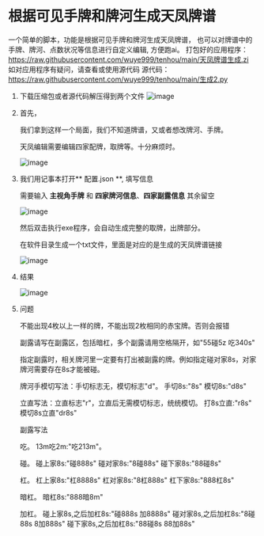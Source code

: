 # 根据可见手牌和牌河生成天凤牌谱
  一个简单的脚本，功能是根据可见手牌和牌河生成天凤牌谱，
  也可以对牌谱中的手牌、牌河、点数状况等信息进行自定义编辑, 方便跑ai。
  打包好的应用程序：https://raw.githubusercontent.com/wuye999/tenhou/main/天凤牌谱生成.zi
  如对应用程序有疑问，请查看或使用源代码
  源代码：https://raw.githubusercontent.com/wuye999/tenhou/main/生成2.py
  
1. 下载压缩包或者源代码解压得到两个文件
   ![image](https://github.com/wuye999/tenhou/assets/79479594/a4e83411-594a-4d19-b8cd-cb60467e5623)


2. 首先，

    我们拿到这样一个局面，我们不知道牌谱，又或者想改牌河、手牌。
   
    天凤编辑需要编辑四家配牌，取牌等。十分麻烦时。

    ![image](https://github.com/wuye999/tenhou/assets/79479594/d414be09-0f5b-4b59-9e5b-ed350c1e6f7f)


4. 我们用记事本打开** 配置.json **, 填写信息

   需要输入 **主视角手牌** 和 **四家牌河信息**、**四家副露信息** 其余留空

    ![image](https://github.com/wuye999/tenhou/assets/79479594/dff2e149-7ec2-487b-98c3-0c27ea1d3f3e)


    然后双击执行exe程序，会自动生成完整的取牌，出牌部分。

    在软件目录生成一个txt文件，里面是对应的是生成的天凤牌谱链接

    ![image](https://github.com/wuye999/tenhou/assets/79479594/93304ec1-aa56-4ef9-8c54-5dd5cea5fc01)


5. 结果

    ![image](https://github.com/wuye999/tenhou/assets/79479594/b1d2b759-aa92-458f-8e49-4c01c485c874)


6. 问题

    不能出现4枚以上一样的牌，不能出现2枚相同的赤宝牌。否则会报错
   
    副露请写在副露区，包括暗杠，多个副露请用空格隔开，如"55碰5z 吃340s"
   
    指定副露时，相关牌河里一定要有打出被副露的牌。例如指定碰对家8s，对家牌河需要存在8s才能被碰。
  
    牌河手模切写法：手切标志无，模切标志"d"。  手切8s:"8s"   模切8s:"d8s"
  
    立直写法：立直标志"r"，立直后无需模切标志，统统模切。   打8s立直:"r8s"    模切8s立直"dr8s"
  
    副露写法
  
    吃。    13m吃2m:"吃213m"。
  
    碰。    碰上家8s:"碰888s"   碰对家8s:"8碰88s"    碰下家8s:"88碰8s"
  
    杠。    杠上家8s:"杠8888s"  杠对家8s:"8杠888s"   杠下家8s:"888杠8s"
  
    暗杠。  暗杠8s:"888暗8m"
  
    加杠。  碰上家8s,之后加杠8s:"碰888s 加8888s"   碰对家8s,之后加杠8s:"8碰88s 8加888s"   碰下家8s,之后加杠8s:"88碰8s 88加88s"
  

